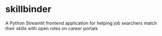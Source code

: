 # skillbinder
A Python Streamlit frontend application for helping job searchers match their skills with open roles on career portals
